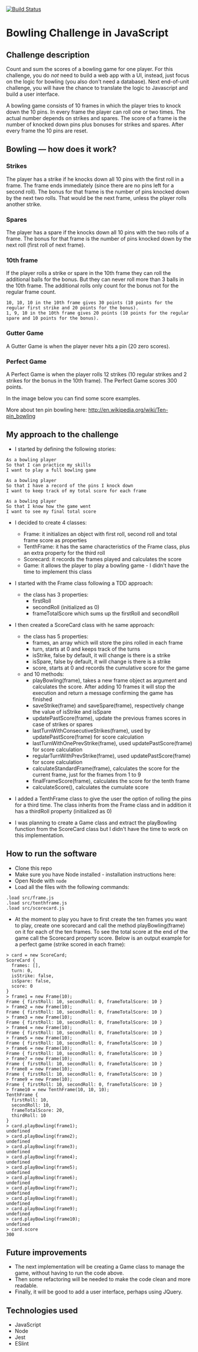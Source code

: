 [![Build Status](https://app.travis-ci.com/valentina-maggio/bowling-challenge.svg?branch=main)](https://app.travis-ci.com/valentina-maggio/bowling-challenge)

Bowling Challenge in JavaScript
=================

## Challenge description

Count and sum the scores of a bowling game for one player. For this challenge, you do _not_ need to build a web app with a UI, instead, just focus on the logic for bowling (you also don't need a database). Next end-of-unit challenge, you will have the chance to translate the logic to Javascript and build a user interface.

A bowling game consists of 10 frames in which the player tries to knock down the 10 pins. In every frame the player can roll one or two times. The actual number depends on strikes and spares. The score of a frame is the number of knocked down pins plus bonuses for strikes and spares. After every frame the 10 pins are reset.

## Bowling — how does it work?

### Strikes

The player has a strike if he knocks down all 10 pins with the first roll in a frame. The frame ends immediately (since there are no pins left for a second roll). The bonus for that frame is the number of pins knocked down by the next two rolls. That would be the next frame, unless the player rolls another strike.

### Spares

The player has a spare if the knocks down all 10 pins with the two rolls of a frame. The bonus for that frame is the number of pins knocked down by the next roll (first roll of next frame).

### 10th frame

If the player rolls a strike or spare in the 10th frame they can roll the additional balls for the bonus. But they can never roll more than 3 balls in the 10th frame. The additional rolls only count for the bonus not for the regular frame count.

    10, 10, 10 in the 10th frame gives 30 points (10 points for the regular first strike and 20 points for the bonus).
    1, 9, 10 in the 10th frame gives 20 points (10 points for the regular spare and 10 points for the bonus).

### Gutter Game

A Gutter Game is when the player never hits a pin (20 zero scores).

### Perfect Game

A Perfect Game is when the player rolls 12 strikes (10 regular strikes and 2 strikes for the bonus in the 10th frame). The Perfect Game scores 300 points.

In the image below you can find some score examples.

More about ten pin bowling here: http://en.wikipedia.org/wiki/Ten-pin_bowling

## My approach to the challenge

* I started by defining the following stories:

```
As a bowling player
So that I can practice my skills
I want to play a full bowling game 

As a bowling player
So that I have a record of the pins I knock down
I want to keep track of my total score for each frame

As a bowling player
So that I know how the game went
I want to see my final total score
```

* I decided to create 4 classes: 
    * Frame: it initializes an object with first roll, second roll and total frame score as properties
    * TenthFrame: it has the same characteristics of the Frame class, plus an extra property for the third roll
    * Scorecard: it records the frames played and calculates the score
    * Game: it allows the player to play a bowling game - I didn't have the time to implement this class
     
* I started with the Frame class following a TDD approach:
    * the class has 3 properties:
        * firstRoll
        * secondRoll (initialized as 0)
        * frameTotalScore which sums up the firstRoll and secondRoll

* I then created a ScoreCard class with he same approach:
    * the class has 5 properties:
        * frames, an array which will store the pins rolled in each frame
        * turn, starts at 0 and keeps track of the turns
        * isStrike, false by default, it will change is there is a strike
        * isSpare, false by default, it will change is there is a strike
        * score, starts at 0 and records the cumulative score for the game
    * and 10 methods:
        * playBowling(frame), takes a new frame object as argument and calculates the score. After adding 10 frames it will stop the execution and return a message confirming the game has finished
        * saveStrike(frame) and saveSpare(frame), respectively change the value of isStrike and isSpare
        * updatePastScore(frame), update the previous frames scores in case of strikes or spares
        * lastTurnWithConsecutiveStrikes(frame), used by updatePastScore(frame) for score calculation
        * lastTurnWithOnePrevStrike(frame), used updatePastScore(frame) for score calculation
        * regularTurnWithPrevStrike(frame), used updatePastScore(frame) for score calculation
        * calculateStandardFrame(frame), calculates the score for the current frame, just for the frames from 1 to 9
        * finalFrameScore(frame), calculates the score for the tenth frame
        * calculateScore(), calculates the cumulate score

* I added a TenthFrame class to give the user the option of rolling the pins for a third time. The class inherits from the Frame class and in addition it has a thirdRoll property (initialized as 0)

* I was planning to create a Game class and extract the playBowling function from the ScoreCard class but I didn't have the time to work on this implementation.

## How to run the software

* Clone this repo
* Make sure you have Node installed - installation instructions here: [](https://github.com/nvm-sh/nvm#installing-and-updating)
* Open Node with `node`
* Load all the files with the following commands:
```
.load src/frame.js
.load src/tenthframe.js
.load src/scorecard.js
```
* At the moment to play you have to first create the ten frames you want to play, create one scorecard and call the method playBowling(frame) on it for each of the ten frames. To see the total score at the end of the game call the Scorecard property score. Below is an output example for a perfect game (strike scored in each frame):

```
> card = new ScoreCard;
ScoreCard {
  frames: [],
  turn: 0,
  isStrike: false,
  isSpare: false,
  score: 0
}
> frame1 = new Frame(10);
Frame { firstRoll: 10, secondRoll: 0, frameTotalScore: 10 }
> frame2 = new Frame(10);
Frame { firstRoll: 10, secondRoll: 0, frameTotalScore: 10 }
> frame3 = new Frame(10);
Frame { firstRoll: 10, secondRoll: 0, frameTotalScore: 10 }
> frame4 = new Frame(10);
Frame { firstRoll: 10, secondRoll: 0, frameTotalScore: 10 }
> frame5 = new Frame(10);
Frame { firstRoll: 10, secondRoll: 0, frameTotalScore: 10 }
> frame6 = new Frame(10);
Frame { firstRoll: 10, secondRoll: 0, frameTotalScore: 10 }
> frame7 = new Frame(10);
Frame { firstRoll: 10, secondRoll: 0, frameTotalScore: 10 }
> frame8 = new Frame(10);
Frame { firstRoll: 10, secondRoll: 0, frameTotalScore: 10 }
> frame9 = new Frame(10);
Frame { firstRoll: 10, secondRoll: 0, frameTotalScore: 10 }
> frame10 = new TenthFrame(10, 10, 10);
TenthFrame {
  firstRoll: 10,
  secondRoll: 10,
  frameTotalScore: 20,
  thirdRoll: 10
}
> card.playBowling(frame1);
undefined
> card.playBowling(frame2);
undefined
> card.playBowling(frame3);
undefined
> card.playBowling(frame4);
undefined
> card.playBowling(frame5);
undefined
> card.playBowling(frame6);
undefined
> card.playBowling(frame7);
undefined
> card.playBowling(frame8);
undefined
> card.playBowling(frame9);
undefined
> card.playBowling(frame10);
undefined
> card.score
300
```

## Future improvements
* The next implementation will be creating a Game class to manage the game, without having to run the code above.
* Then some refactoring will be needed to make the code clean and more readable.
* Finally, it will be good to add a user interface, perhaps using JQuery.

## Technologies used

* JavaScript
* Node
* Jest
* ESlint